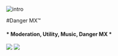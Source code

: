 
![intro](http://i.imgur.com/Vmf1qDS.png)

#Danger MX™
#### * Moderation, Utility, Music, Danger MX *
[<img src="https://img.shields.io/badge/Support-me!-orange.svg">](https://www.patreon.com/user?u=3635475)  [<img  src="https://discordapp.com/api/guilds/133049272517001216/widget.png?style=shield">](https://discord.gg/Tgg4kaF)


